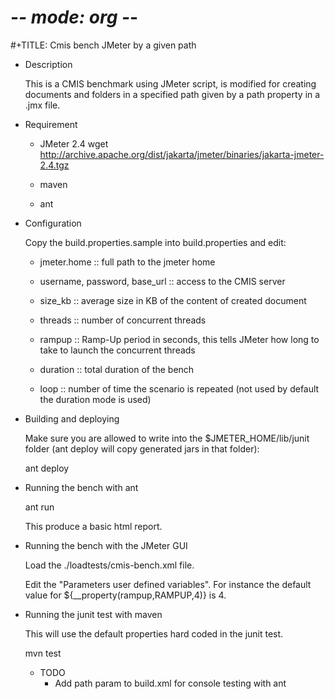 #    -*- mode: org -*-
#+TITLE: Cmis bench JMeter by a given path

* Description

  This is a CMIS benchmark using JMeter script, is modified for creating documents and folders in a specified path given by  a path property in a .jmx file.

* Requirement

  - JMeter 2.4
    wget http://archive.apache.org/dist/jakarta/jmeter/binaries/jakarta-jmeter-2.4.tgz

  - maven

  - ant

* Configuration
  
  Copy the build.properties.sample into build.properties and edit:

  - jmeter.home :: full path to the jmeter home

  - username, password, base_url :: access to the CMIS server

  - size_kb :: average size in KB of the content of created document

  - threads :: number of concurrent threads

  - rampup :: Ramp-Up period in seconds, this tells JMeter how long
	      to take to launch the concurrent threads

  - duration :: total duration of the bench

  - loop :: number of time the scenario is repeated (not used by
	    default the duration mode is used)

* Building and deploying

  Make sure you are allowed to write into the $JMETER_HOME/lib/junit folder (ant deploy will copy generated jars in that folder):

  ant deploy
  
* Running the bench with ant

  ant run

  This produce a basic html report.

* Running the bench with the JMeter GUI
  
  Load the ./loadtests/cmis-bench.xml file.

  Edit the "Parameters user defined variables". For instance the
  default value for ${__property(rampup,RAMPUP,4)} is 4.

* Running the junit test with maven

  This will use the default properties hard coded in the junit test.

  mvn test
  
  * TODO
  	- Add path param to build.xml for console testing with ant
   
